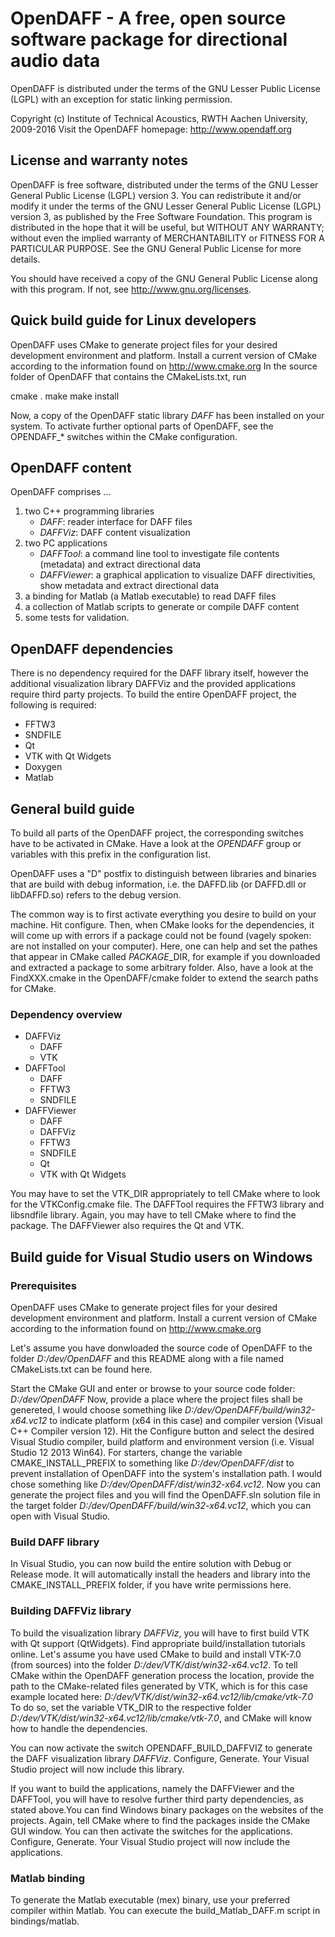 
# OpenDAFF - A free, open source software package for directional audio data

OpenDAFF is distributed under the terms of the GNU Lesser Public License (LGPL) with an exception for static linking permission.

Copyright (c) Institute of Technical Acoustics, RWTH Aachen University, 2009-2016
Visit the OpenDAFF homepage: http://www.opendaff.org


## License and warranty notes

OpenDAFF is free software, distributed under the terms of the GNU Lesser General Public License (LGPL) version 3. You can redistribute it and/or modify it under the terms of the GNU Lesser General Public License (LGPL) version 3, as published by the Free Software Foundation. This program is distributed in the hope that it will be useful, but WITHOUT ANY WARRANTY; without even the implied warranty of MERCHANTABILITY or FITNESS FOR A PARTICULAR PURPOSE. 
See the GNU General Public License for more details.

You should have received a copy of the GNU General Public License
along with this program. If not, see http://www.gnu.org/licenses.


## Quick build guide for Linux developers

OpenDAFF uses CMake to generate project files for your desired development environment and platform. Install a current version of CMake according to the information found on http://www.cmake.org
In the source folder of OpenDAFF that contains the CMakeLists.txt, run 

cmake .
make
make install

Now, a copy of the OpenDAFF static library *DAFF* has been installed on your system. To activate further optional parts of OpenDAFF, see the OPENDAFF_* switches within the CMake configuration.


## OpenDAFF content

OpenDAFF comprises ...

1. two C++ programming libraries
	+ *DAFF*: reader interface for DAFF files
	+ *DAFFViz*: DAFF content visualization
2. two PC applications
	+ *DAFFTool*: a command line tool to investigate file contents (metadata) and extract directional data
	+ *DAFFViewer*: a graphical application to visualize DAFF directivities, show metadata and extract directional data
3. a binding for Matlab (a Matlab executable) to read DAFF files
4. a collection of Matlab scripts to generate or compile DAFF content
5. some tests for validation.


## OpenDAFF dependencies

There is no dependency required for the DAFF library itself, however the additional visualization library DAFFViz and the provided applications require third party projects. To build the entire OpenDAFF project, the following is required:

+ FFTW3
+ SNDFILE
+ Qt
+ VTK with Qt Widgets
+ Doxygen
+ Matlab


## General build guide

To build all parts of the OpenDAFF project, the corresponding switches have to be activated in CMake. Have a look at the *OPENDAFF* group or variables with this prefix in the configuration list.

OpenDAFF uses a "D" postfix to distinguish between libraries and binaries that are build with debug information, i.e. the DAFFD.lib (or DAFFD.dll or libDAFFD.so) refers to the debug version.

The common way is to first activate everything you desire to build on your machine. Hit configure. Then, when CMake looks for the dependencies, it will come up with errors if a package could not be found (vagely spoken: are not installed on your computer). Here, one can help and set the pathes that appear in CMake called *PACKAGE*_DIR, for example if you downloaded and extracted a package to some arbitrary folder. Also, have a look at the FindXXX.cmake in the OpenDAFF/cmake folder to extend the search paths for CMake.

### Dependency overview

- DAFFViz
	+ DAFF
	+ VTK
- DAFFTool
	+ DAFF
	+ FFTW3
	+ SNDFILE
- DAFFViewer
	+ DAFF
	+ DAFFViz
	+ FFTW3
	+ SNDFILE
	+ Qt
	+ VTK with Qt Widgets
	
You may have to set the VTK_DIR appropriately to tell CMake where to look for the VTKConfig.cmake file.
The DAFFTool requires the FFTW3 library and libsndfile library. Again, you may have to tell CMake where to find the package.
The DAFFViewer also requires the Qt and VTK.


## Build guide for Visual Studio users on Windows

### Prerequisites

OpenDAFF uses CMake to generate project files for your desired development environment and platform. Install a current version of CMake according to the information found on http://www.cmake.org

Let's assume you have donwloaded the source code of OpenDAFF to the folder *D:/dev/OpenDAFF* and this README along with a file named CMakeLists.txt can be found here.

Start the CMake GUI and enter or browse to your source code folder: *D:/dev/OpenDAFF*
Now, provide a place where the project files shall be genereted, I would choose something like *D:/dev/OpenDAFF/build/win32-x64.vc12* to indicate platform (x64 in this case) and compiler version (Visual C++ Compiler version 12).
Hit the Configure button and select the desired Visual Studio compiler, build platform and environment version (i.e. Visual Studio 12 2013 Win64).
For starters, change the variable CMAKE_INSTALL_PREFIX to something like *D:/dev/OpenDAFF/dist* to prevent installation of OpenDAFF into the system's installation path. I would chose something like *D:/dev/OpenDAFF/dist/win32-x64.vc12*.
Now you can generate the project files and you will find the OpenDAFF.sln solution file in the target folder *D:/dev/OpenDAFF/build/win32-x64.vc12*, which you can open with Visual Studio.

### Build DAFF library

In Visual Studio, you can now build the entire solution with Debug or Release mode. It will automatically install the headers and library into the CMAKE_INSTALL_PREFIX folder, if you have write permissions here. 

### Building DAFFViz library

To build the visualization library *DAFFViz*, you will have to first build VTK with Qt support (QtWidgets). Find appropriate build/installation tutorials online.
Let's assume you have used CMake to build and install VTK-7.0 (from sources) into the folder *D:/dev/VTK/dist/win32-x64.vc12*. To tell CMake within the OpenDAFF generation process the location, provide the path to the CMake-related files generated by VTK, which is for this case example located here: *D:/dev/VTK/dist/win32-x64.vc12/lib/cmake/vtk-7.0*
To do so, set the variable VTK_DIR to the respective folder *D:/dev/VTK/dist/win32-x64.vc12/lib/cmake/vtk-7.0*, and CMake will know how to handle the dependencies.

You can now activate the switch OPENDAFF_BUILD_DAFFVIZ to generate the DAFF visualization library *DAFFViz*. Configure, Generate. Your Visual Studio project will now include this library.

If you want to build the applications, namely the DAFFViewer and the DAFFTool, you will have to resolve further third party dependencies, as stated above.You can find Windows binary packages on the websites of the projects. Again, tell CMake where to find the packages inside the CMake GUI window.
You can then activate the switches for the applications. Configure, Generate. Your Visual Studio project will now include the applications.


### Matlab binding

To generate the Matlab executable (mex) binary, use your preferred compiler within Matlab. You can execute the build_Matlab_DAFF.m script in bindings/matlab.
